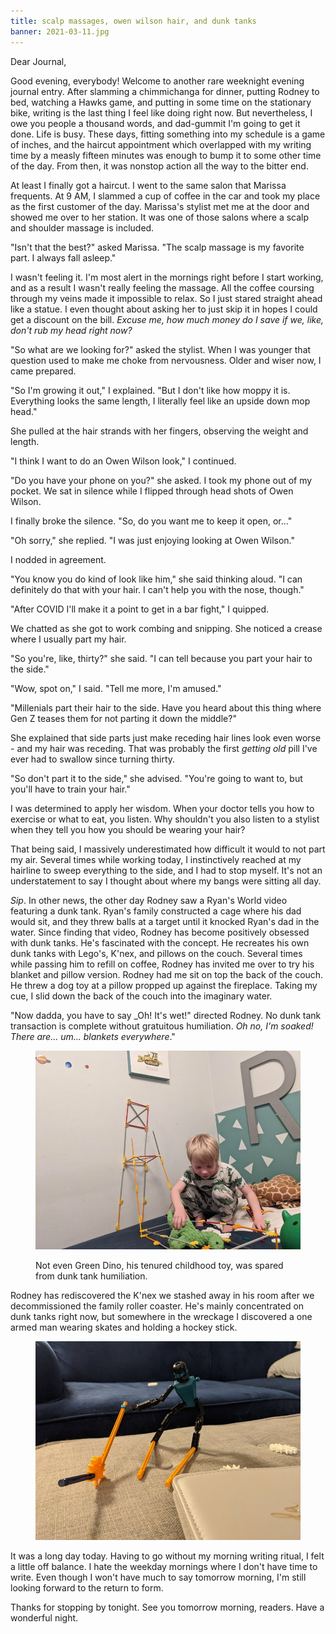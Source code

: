 ```yaml
---
title: scalp massages, owen wilson hair, and dunk tanks
banner: 2021-03-11.jpg
---
```


Dear Journal,

Good evening, everybody!  Welcome to another rare weeknight evening
journal entry.  After slamming a chimmichanga for dinner, putting
Rodney to bed, watching a Hawks game, and putting in some time on the
stationary bike, writing is the last thing I feel like doing right
now.  But nevertheless, I owe you people a thousand words, and
dad-gummit I'm going to get it done.  Life is busy.  These days,
fitting something into my schedule is a game of inches, and the
haircut appointment which overlapped with my writing time by a measly
fifteen minutes was enough to bump it to some other time of the day.
From then, it was nonstop action all the way to the bitter end.

At least I finally got a haircut.  I went to the same salon that
Marissa frequents.  At 9 AM, I slammed a cup of coffee in the car and
took my place as the first customer of the day.  Marissa's stylist met
me at the door and showed me over to her station.  It was one of those
salons where a scalp and shoulder massage is included.

"Isn't that the best?" asked Marissa.  "The scalp massage is my
favorite part.  I always fall asleep."

I wasn't feeling it.  I'm most alert in the mornings right before I
start working, and as a result I wasn't really feeling the massage.
All the coffee coursing through my veins made it impossible to relax.
So I just stared straight ahead like a statue.  I even thought about
asking her to just skip it in hopes I could get a discount on the
bill.  _Excuse me, how much money do I save if we, like, don't rub my
head right now?_

"So what are we looking for?" asked the stylist.  When I was younger
that question used to make me choke from nervousness.  Older and wiser
now, I came prepared.

"So I'm growing it out," I explained.  "But I don't like how moppy it
is.  Everything looks the same length, I literally feel like an upside
down mop head."

She pulled at the hair strands with her fingers, observing the weight
and length.

"I think I want to do an Owen Wilson look," I continued.

"Do you have your phone on you?" she asked.  I took my phone out of my
pocket.  We sat in silence while I flipped through head shots of Owen
Wilson.

I finally broke the silence.  "So, do you want me to keep it open,
or..."

"Oh sorry," she replied.  "I was just enjoying looking at Owen
Wilson."

I nodded in agreement.

"You know you do kind of look like him," she said thinking aloud.  "I
can definitely do that with your hair.  I can't help you with the
nose, though."

"After COVID I'll make it a point to get in a bar fight," I quipped.

We chatted as she got to work combing and snipping.  She noticed a
crease where I usually part my hair.

"So you're, like, thirty?" she said.  "I can tell because you part
your hair to the side."

"Wow, spot on," I said.  "Tell me more, I'm amused."

"Millenials part their hair to the side.  Have you heard about this
thing where Gen Z teases them for not parting it down the middle?"

She explained that side parts just make receding hair lines look even
worse - and my hair was receding.  That was probably the first
_getting old_ pill I've ever had to swallow since turning thirty.

"So don't part it to the side," she advised.  "You're going to want
to, but you'll have to train your hair."

I was determined to apply her wisdom.  When your doctor tells you how
to exercise or what to eat, you listen.  Why shouldn't you also listen
to a stylist when they tell you how you should be wearing your hair?

That being said, I massively underestimated how difficult it would to
not part my air.  Several times while working today, I instinctively
reached at my hairline to sweep everything to the side, and I had to
stop myself.  It's not an understatement to say I thought about where
my bangs were sitting all day.

_Sip_.  In other news, the other day Rodney saw a Ryan's World video
featuring a dunk tank.  Ryan's family constructed a cage where his dad
would sit, and they threw balls at a target until it knocked Ryan's
dad in the water.  Since finding that video, Rodney has become
positively obsessed with dunk tanks.  He's fascinated with the
concept.  He recreates his own dunk tanks with Lego's, K'nex, and
pillows on the couch.  Several times while passing him to refill on
coffee, Rodney has invited me over to try his blanket and pillow
version.  Rodney had me sit on top the back of the couch.  He threw a
dog toy at a pillow propped up against the fireplace.  Taking my cue,
I slid down the back of the couch into the imaginary water.

"Now dadda, you have to say _Oh!  It's wet!" directed Rodney.  No dunk
tank transaction is complete without gratuitous humiliation.  _Oh no,
I'm soaked!  There are... um... blankets everywhere_."

<figure>
<a href="/images/2021-03-11-dunk-tank.jpg">
<img alt="2021 03 11 dunk tank" src="/images/2021-03-11-dunk-tank.jpg"/>
</a>
<figcaption>
<p>Not even Green Dino, his tenured childhood toy, was spared from dunk tank humiliation.</p>
</figcaption>
</figure>

Rodney has rediscovered the K'nex we stashed away in his room after we
decommissioned the family roller coaster.  He's mainly concentrated on
dunk tanks right now, but somewhere in the wreckage I discovered a one
armed man wearing skates and holding a hockey stick.

<figure>
<a href="/images/2021-03-11-hockey-player.jpg">
<img alt="2021 03 11 hockey player" src="/images/2021-03-11-hockey-player.jpg"/>
</a>
</figure>

It was a long day today.  Having to go without my morning writing
ritual, I felt a little off balance.  I hate the weekday mornings
where I don't have time to write.  Even though I won't have much to
say tomorrow morning, I'm still looking forward to the return to form.

Thanks for stopping by tonight.  See you tomorrow morning, readers.
Have a wonderful night.
